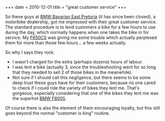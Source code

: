 +++
date = 2010-12-01
title = "great customer service"
+++

So these guys at [BMW Bavarian East Pretoria] (it has since been
closed), a motorbike dealership, got me impressed with their great
customer service. The standard procedure is to lend customers a bike for
a few hours to use during the day, which normally happens when one takes
the bike in for service. My [F650CS] was giving me some trouble which
actually perplexed them for more than those few hours... a few weeks
actually.

So why I says they rock:

-   I wasn't charged for the extra (perhaps dozens) hours of labour.
-   I was lent a bike (actually 3, since the troubleshooting went for so
    long that they needed to sell 2 of those bikes in the meanwhile).
-   Not sure if I should call this negligence, but there seems to be
    some deep trust these guys have for their customers, because no one
    cared to check if I could ride the variety of bikes they lent me.
    That's gorgeous, especially considering that one of the bikes they
    lent me was the superhot [BMW F800S].

Of course there is also the element of them encouraging loyalty, but
this still goes beyond the normal "customer is king" routine.

  [BMW Bavarian East Pretoria]: http://maps.google.com/maps?q=-25.776454,28.349731
  [F650CS]: http://en.wikipedia.org/wiki/BMW_F650CS
  [BMW F800S]: http://en.wikipedia.org/wiki/BMW_F800S
